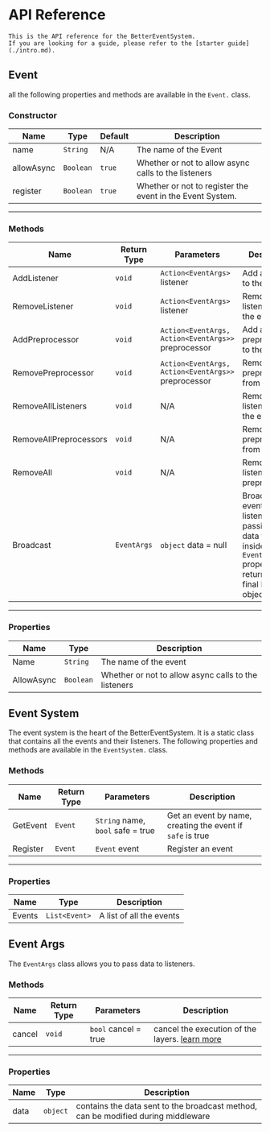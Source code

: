 # API Reference
```{seealso}
This is the API reference for the BetterEventSystem.
If you are looking for a guide, please refer to the [starter guide](./intro.md).
```

## Event
all the following properties and methods are available in the `Event.` class.

### Constructor
| **Name**   | **Type**  | **Default** | **Description**                                           |
|------------|-----------|-------------|-----------------------------------------------------------|
| name       | `String`  | N/A         | The name of the Event                                     |
| allowAsync | `Boolean` | `true`      | Whether or not to allow async calls to the listeners      |
| register   | `Boolean` | `true`      | Whether or not to register the event in the Event System. |
---

### Methods
| **Name**               | **Return Type** | **Parameters**                                      | **Description**                                                                                                                        |
|------------------------|-----------------|-----------------------------------------------------|----------------------------------------------------------------------------------------------------------------------------------------|
| AddListener            | `void`          | `Action<EventArgs>` listener                        | Add a listener to the Event                                                                                                            |
| RemoveListener         | `void`          | `Action<EventArgs>` listener                        | Remove a listener from the event                                                                                                       |
| AddPreprocessor        | `void`          | `Action<EventArgs, Action<EventArgs>>` preprocessor | Add a preprocessor to the event                                                                                                        |
| RemovePreprocessor     | `void`          | `Action<EventArgs, Action<EventArgs>>` preprocessor | Remove a preprocessor from the event                                                                                                   |
| RemoveAllListeners     | `void`          | N/A                                                 | Remove all listeners from the event                                                                                                    |
| RemoveAllPreprocessors | `void`          | N/A                                                 | Remove all preprocessor from the event                                                                                                 |
| RemoveAll              | `void`          | N/A                                                 | Remove all listeners and preprocessor                                                                                                  |
| Broadcast              | `EventArgs`     | `object` data = null                                | Broadcast the event to all listeners, passing the data to all inside the `EventArgs.data` property, returns the final EventArgs object |
---

### Properties
| **Name**   | **Type**  | **Description**                                      |
|------------|-----------|------------------------------------------------------|
| Name       | `String`  | The name of the event                                |
| AllowAsync | `Boolean` | Whether or not to allow async calls to the listeners |

## Event System
The event system is the heart of the BetterEventSystem.
It is a static class that contains all the events and their listeners.
The following properties and methods are available in the `EventSystem.` class.

### Methods
| **Name** | **Return Type** | **Parameters**                    | **Description**                                            |
|----------|-----------------|-----------------------------------|------------------------------------------------------------|
| GetEvent | `Event`         | `String` name, `bool` safe = true | Get an event by name, creating the event if `safe` is true |
| Register | `Event`         | `Event` event                     | Register an event                                          |
---

### Properties
| **Name** | **Type**      | **Description**          |
|----------|---------------|--------------------------|
| Events   | `List<Event>` | A list of all the events |

## Event Args
The `EventArgs` class allows you to pass data to listeners.

### Methods
| **Name** | **Return Type** | **Parameters**       | **Description** |
|----------|-----------------|----------------------|--|
| cancel   | `void`          | `bool` cancel = true | cancel the execution of the layers. [learn more](./help.md)|

---

### Properties
| **Name** | **Type** | **Description**                                                                   |
|----------|----------|-----------------------------------------------------------------------------------|
| data     | `object` | contains the data sent to the broadcast method, can be modified during middleware |

